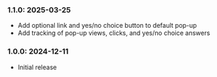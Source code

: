 ### 1.1.0: 2025-03-25

* Add optional link and yes/no choice button to default pop-up
* Add tracking of pop-up views, clicks, and yes/no choice answers

### 1.0.0: 2024-12-11

* Initial release